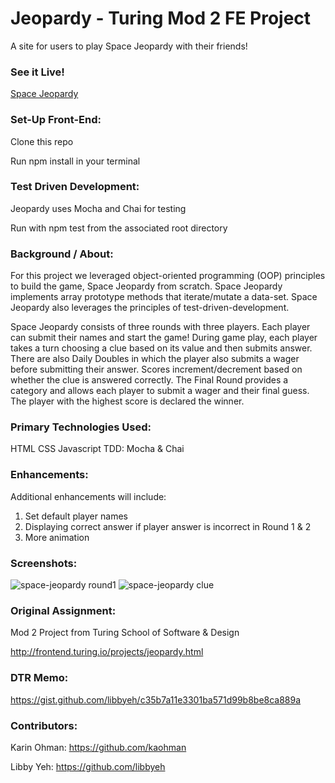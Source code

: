 # Jeopardy - Turing Mod 2 FE Project
A site for users to play Space Jeopardy with their friends! 

### See it Live!

[Space Jeopardy](https://kaohman.github.io/jeopardy/)


### Set-Up Front-End:
Clone this repo

Run npm install in your terminal


### Test Driven Development:
Jeopardy uses Mocha and Chai for testing

Run with npm test from the associated root directory


### Background / About:
For this project we leveraged object-oriented programming (OOP) principles to build the game, Space Jeopardy from scratch. Space Jeopardy implements array prototype methods that iterate/mutate a data-set. Space Jeopardy also leverages the principles of test-driven-development.

Space Jeopardy consists of three rounds with three players. Each player can submit their names and start the game! During game play, each player takes a turn choosing a clue based on its value and then submits answer. There are also Daily Doubles in which the player also submits a wager before submitting their answer. Scores increment/decrement based on whether the clue is answered correctly. The Final Round provides a category and allows each player to submit a wager and their final guess. The player with the highest score is declared the winner. 


### Primary Technologies Used:
HTML
CSS
Javascript
TDD: Mocha & Chai


### Enhancements:
Additional enhancements will include:
1. Set default player names
2. Displaying correct answer if player answer is incorrect in Round 1 & 2
3. More animation


### Screenshots:
![space-jeopardy round1](assets/round1-screenshot.png)
![space-jeopardy clue](assets/clue-screenshot.png)


### Original Assignment:
Mod 2 Project from Turing School of Software & Design 

http://frontend.turing.io/projects/jeopardy.html


### DTR Memo:
https://gist.github.com/libbyeh/c35b7a11e3301ba571d99b8be8ca889a


### Contributors:
Karin Ohman: https://github.com/kaohman

Libby Yeh: https://github.com/libbyeh


